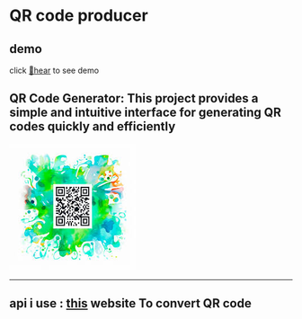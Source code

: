 #  QR code producer

##  demo


click [🌟hear](https://hastikm.github.io/QR-Code-Producer/docs/) to see demo

## QR Code Generator: This project provides a simple and intuitive interface for generating QR codes quickly and efficiently

![alt text](image.png)

----

## api i use :  [this](https://goqr.me/api/) website To convert QR code